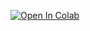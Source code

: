 [![Open In Colab](https://colab.research.google.com/assets/colab-badge.svg)](https://colab.research.google.com/beckyzorz/python-notebooks/blob/master/demo.ipynb)
